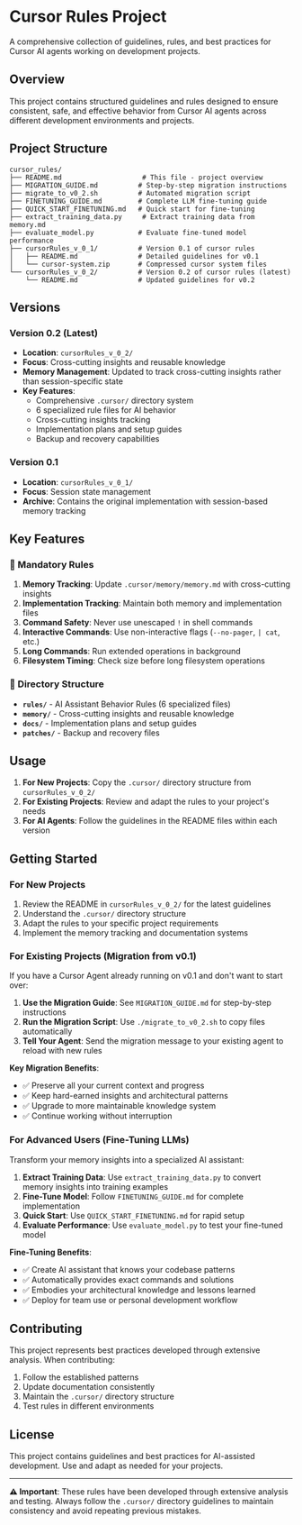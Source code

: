 # Cursor Rules Project

A comprehensive collection of guidelines, rules, and best practices for Cursor AI agents working on development projects.

## Overview

This project contains structured guidelines and rules designed to ensure consistent, safe, and effective behavior from Cursor AI agents across different development environments and projects.

## Project Structure

```
cursor_rules/
├── README.md                    # This file - project overview
├── MIGRATION_GUIDE.md          # Step-by-step migration instructions
├── migrate_to_v0_2.sh          # Automated migration script
├── FINETUNING_GUIDE.md         # Complete LLM fine-tuning guide
├── QUICK_START_FINETUNING.md   # Quick start for fine-tuning
├── extract_training_data.py     # Extract training data from memory.md
├── evaluate_model.py           # Evaluate fine-tuned model performance
├── cursorRules_v_0_1/          # Version 0.1 of cursor rules
│   ├── README.md               # Detailed guidelines for v0.1
│   └── cursor-system.zip       # Compressed cursor system files
└── cursorRules_v_0_2/          # Version 0.2 of cursor rules (latest)
    └── README.md               # Updated guidelines for v0.2
```

## Versions

### Version 0.2 (Latest)
- **Location**: `cursorRules_v_0_2/`
- **Focus**: Cross-cutting insights and reusable knowledge
- **Memory Management**: Updated to track cross-cutting insights rather than session-specific state
- **Key Features**:
  - Comprehensive `.cursor/` directory system
  - 6 specialized rule files for AI behavior
  - Cross-cutting insights tracking
  - Implementation plans and setup guides
  - Backup and recovery capabilities

### Version 0.1
- **Location**: `cursorRules_v_0_1/`
- **Focus**: Session state management
- **Archive**: Contains the original implementation with session-based memory tracking

## Key Features

### 🚨 Mandatory Rules
1. **Memory Tracking**: Update `.cursor/memory/memory.md` with cross-cutting insights
2. **Implementation Tracking**: Maintain both memory and implementation files
3. **Command Safety**: Never use unescaped `!` in shell commands
4. **Interactive Commands**: Use non-interactive flags (`--no-pager`, `| cat`, etc.)
5. **Long Commands**: Run extended operations in background
6. **Filesystem Timing**: Check size before long filesystem operations

### 📁 Directory Structure
- **`rules/`** - AI Assistant Behavior Rules (6 specialized files)
- **`memory/`** - Cross-cutting insights and reusable knowledge
- **`docs/`** - Implementation plans and setup guides
- **`patches/`** - Backup and recovery files

## Usage

1. **For New Projects**: Copy the `.cursor/` directory structure from `cursorRules_v_0_2/`
2. **For Existing Projects**: Review and adapt the rules to your project's needs
3. **For AI Agents**: Follow the guidelines in the README files within each version

## Getting Started

### For New Projects
1. Review the README in `cursorRules_v_0_2/` for the latest guidelines
2. Understand the `.cursor/` directory structure
3. Adapt the rules to your specific project requirements
4. Implement the memory tracking and documentation systems

### For Existing Projects (Migration from v0.1)
If you have a Cursor Agent already running on v0.1 and don't want to start over:

1. **Use the Migration Guide**: See `MIGRATION_GUIDE.md` for step-by-step instructions
2. **Run the Migration Script**: Use `./migrate_to_v0_2.sh` to copy files automatically
3. **Tell Your Agent**: Send the migration message to your existing agent to reload with new rules

**Key Migration Benefits**:
- ✅ Preserve all your current context and progress
- ✅ Keep hard-earned insights and architectural patterns
- ✅ Upgrade to more maintainable knowledge system
- ✅ Continue working without interruption

### For Advanced Users (Fine-Tuning LLMs)
Transform your memory insights into a specialized AI assistant:

1. **Extract Training Data**: Use `extract_training_data.py` to convert memory insights into training examples
2. **Fine-Tune Model**: Follow `FINETUNING_GUIDE.md` for complete implementation
3. **Quick Start**: Use `QUICK_START_FINETUNING.md` for rapid setup
4. **Evaluate Performance**: Use `evaluate_model.py` to test your fine-tuned model

**Fine-Tuning Benefits**:
- ✅ Create AI assistant that knows your codebase patterns
- ✅ Automatically provides exact commands and solutions
- ✅ Embodies your architectural knowledge and lessons learned
- ✅ Deploy for team use or personal development workflow

## Contributing

This project represents best practices developed through extensive analysis. When contributing:

1. Follow the established patterns
2. Update documentation consistently
3. Maintain the `.cursor/` directory structure
4. Test rules in different environments

## License

This project contains guidelines and best practices for AI-assisted development. Use and adapt as needed for your projects.

---

**⚠️ Important**: These rules have been developed through extensive analysis and testing. Always follow the `.cursor/` directory guidelines to maintain consistency and avoid repeating previous mistakes.
